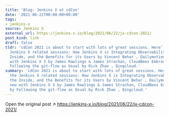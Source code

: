 ```yaml
---
title: 'Blog: Jenkins X at cdCon'
date: '2021-06-22T00:00:00+00:00'
tags:
- jenkins-x
source: Jenkins X
external_url: https://jenkins-x.io/blog/2021/06/22/jx-cdcon-2021/
post_kind: link
draft: false
tldr: 'cdCon 2021 is about to start with lots of great sessions. Here’ a list of the
  Jenkins X related sessions: How Jenkins X is Integrating Observability from the
  Inside, and the Benefits for its Users by Vincent Behar , Dailymotion What’s new
  with Jenkins X 3 by James Rawlings & James Strachan, CloudBees Embrace ChatOps by
  Following the git-flow as Usual by Rick Zhao , Qingcloud.'
summary: 'cdCon 2021 is about to start with lots of great sessions. Here’ a list of
  the Jenkins X related sessions: How Jenkins X is Integrating Observability from
  the Inside, and the Benefits for its Users by Vincent Behar , Dailymotion What’s
  new with Jenkins X 3 by James Rawlings & James Strachan, CloudBees Embrace ChatOps
  by Following the git-flow as Usual by Rick Zhao , Qingcloud.'
---
```

Open the original post ↗ https://jenkins-x.io/blog/2021/06/22/jx-cdcon-2021/
